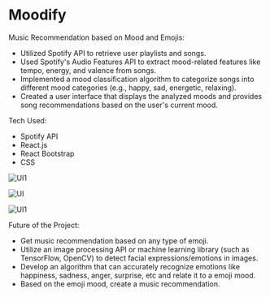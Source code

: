 # Moodify

Music Recommendation based on Mood and Emojis:
- Utilized Spotify API to retrieve user playlists and songs.
- Used Spotify's Audio Features API to extract mood-related features like tempo, energy, and valence from songs.
- Implemented a mood classification algorithm to categorize songs into different mood categories (e.g., happy, sad, energetic, relaxing).
- Created a user interface that displays the analyzed moods and provides song recommendations based on the user's current mood.

Tech Used:
- Spotify API
- React.js
- React Bootstrap
- CSS

![UI1](https://github.com/LabibBhuiyan/moodify/assets/129128529/7a9d7f05-b439-4c2c-923b-863ee0d74ec8)

![UI](https://github.com/LabibBhuiyan/moodify/assets/129128529/27359ff2-4775-43f8-85c7-b9d69290063a)

![UI1](https://github.com/LabibBhuiyan/moodify/assets/129128529/056ccf01-e774-4222-8ec0-2db840fb1d8a)

Future of the Project:
- Get music recommendation based on any type of emoji.
- Utilize an image processing API or machine learning library (such as TensorFlow, OpenCV) to detect facial expressions/emotions in images.
- Develop an algorithm that can accurately recognize emotions like happiness, sadness, anger, surprise, etc and relate it to a emoji mood.
- Based on the emoji mood, create a music recommendation.
